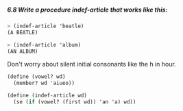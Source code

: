 ##### 6.8  Write a procedure indef-article that works like this:
```Scheme
> (indef-article 'beatle)
(A BEATLE)

> (indef-article 'album)
(AN ALBUM)
```

Don't worry about silent initial consonants like the h in hour.

```Scheme
(define (vowel? wd)
  (member? wd 'aiueo))

(define (indef-article wd)
  (se (if (vowel? (first wd)) 'an 'a) wd))
```
